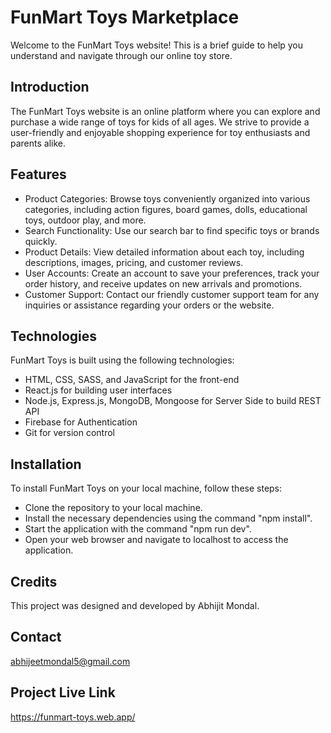 
# FunMart Toys Marketplace

Welcome to the FunMart Toys website! This is a brief guide to help you understand and navigate through our online toy store.

## Introduction

The FunMart Toys website is an online platform where you can explore and purchase a wide range of toys for kids of all ages. We strive to provide a user-friendly and enjoyable shopping experience for toy enthusiasts and parents alike.

## Features
* Product Categories: Browse toys conveniently organized into various categories, including action figures, board games, dolls, educational toys, outdoor play, and more.
* Search Functionality: Use our search bar to find specific toys or brands quickly.
* Product Details: View detailed information about each toy, including descriptions, images, pricing, and customer reviews.
* User Accounts: Create an account to save your preferences, track your order history, and receive updates on new arrivals and promotions.
* Customer Support: Contact our friendly customer support team for any inquiries or assistance regarding your orders or the website.

## Technologies

FunMart Toys is built using the following technologies:
* HTML, CSS, SASS, and JavaScript for the front-end
* React.js for building user interfaces
* Node.js, Express.js, MongoDB, Mongoose for Server Side to build REST API
* Firebase for Authentication
* Git for version control

## Installation
To install FunMart Toys on your local machine, follow these steps:
* Clone the repository to your local machine.
* Install the necessary dependencies using the command "npm install".
* Start the application with the command "npm run dev".
* Open your web browser and navigate to localhost to access the application.

## Credits
This project was designed and developed by Abhijit Mondal.

## Contact

abhijeetmondal5@gmail.com

## Project Live Link
https://funmart-toys.web.app/